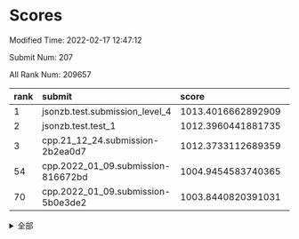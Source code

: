# Scores

Modified Time: 2022-02-17 12:47:12

Submit Num: 207

All Rank Num: 209657

| rank |               submit               |       score        |       sigma        | pk_num |
| :--- | :--------------------------------- | :----------------- | :----------------- | :----- |
| 1    | jsonzb.test.submission_level_4     | 1013.4016662892909 | 0.8417407973936949 | 4050   |
| 2    | jsonzb.test.test_1                 | 1012.3960441881735 | 0.797395288888809  | 4052   |
| 3    | cpp.21_12_24.submission-2b2ea0d7   | 1012.3733112689359 | 0.7875139327894651 | 4051   |
| 54   | cpp.2022_01_09.submission-816672bd | 1004.9454583740365 | 0.7125654563825082 | 4045   |
| 70   | cpp.2022_01_09.submission-5b0e3de2 | 1003.8440820391031 | 0.7127470534103297 | 4051   |


<details>
<summary>全部</summary>

| rank |                 submit                 |       score        |       sigma        | pk_num |
| :--- | :------------------------------------- | :----------------- | :----------------- | :----- |
| 1    | jsonzb.test.submission_level_4         | 1013.4016662892909 | 0.8417407973936949 | 4050   |
| 2    | jsonzb.test.test_1                     | 1012.3960441881735 | 0.797395288888809  | 4052   |
| 3    | cpp.21_12_24.submission-2b2ea0d7       | 1012.3733112689359 | 0.7875139327894651 | 4051   |
| 4    | gobigger.level_3.submission_level_3_35 | 1012.3436407848574 | 0.7891240451183452 | 4049   |
| 5    | gobigger.level_3.submission_level_3_36 | 1011.142869900456  | 0.7686387246201851 | 4047   |
| 6    | gobigger.level_3.submission_level_3_4  | 1010.9551865117959 | 0.7405828301768039 | 4049   |
| 7    | gobigger.level_3.submission_level_3_48 | 1010.8731581085433 | 0.759732061944393  | 4052   |
| 8    | gobigger.level_3.submission_level_3_32 | 1010.846327086405  | 0.7600538221335291 | 4053   |
| 9    | gobigger.level_3.submission_level_3_19 | 1010.7742049609896 | 0.7570879810377261 | 4050   |
| 10   | gobigger.level_3.submission_level_3_29 | 1010.7521070658113 | 0.7717353491587505 | 4056   |
| 11   | gobigger.level_3.submission_level_3_0  | 1010.7486258426985 | 0.7525237639880762 | 4049   |
| 12   | gobigger.level_3.submission_level_3_41 | 1010.7154327957127 | 0.7768377483172293 | 4049   |
| 13   | gobigger.level_3.submission_level_3_20 | 1010.6077880232345 | 0.7572116846858451 | 4049   |
| 14   | gobigger.level_3.submission_level_3_18 | 1010.5337392601537 | 0.7689749347158328 | 4053   |
| 15   | gobigger.level_3.submission_level_3_27 | 1010.5335109860653 | 0.761741466852768  | 4054   |
| 16   | gobigger.level_3.submission_level_3_31 | 1010.4713413848135 | 0.7758288448073265 | 4044   |
| 17   | gobigger.level_3.submission_level_3_49 | 1010.4272844907086 | 0.7414402423228508 | 4049   |
| 18   | gobigger.level_3.submission_level_3_6  | 1010.3544726382436 | 0.7680807727221477 | 4058   |
| 19   | gobigger.level_3.submission_level_3_14 | 1010.3381760601106 | 0.7569975102377534 | 4051   |
| 20   | gobigger.level_3.submission_level_3_15 | 1010.3314762495781 | 0.7548704752682699 | 4055   |
| 21   | gobigger.level_3.submission_level_3_45 | 1010.3035873531867 | 0.7641360931855774 | 4053   |
| 22   | gobigger.level_3.submission_level_3_17 | 1010.2437848907227 | 0.7793573354863959 | 4054   |
| 23   | gobigger.level_3.submission_level_3_44 | 1010.1699169189736 | 0.7755664080043736 | 4054   |
| 24   | gobigger.level_3.submission_level_3_8  | 1009.9697260281484 | 0.7415917094962783 | 4047   |
| 25   | gobigger.level_3.submission_level_3_34 | 1009.9603183134219 | 0.7390064430321686 | 4056   |
| 26   | gobigger.level_3.submission_level_3_33 | 1009.9563297271499 | 0.7617562366019837 | 4050   |
| 27   | gobigger.level_3.submission_level_3_47 | 1009.843518774506  | 0.7411045741126385 | 4051   |
| 28   | gobigger.level_3.submission_level_3_13 | 1009.822147829298  | 0.7566059189780326 | 4050   |
| 29   | gobigger.level_3.submission_level_3_26 | 1009.7328519580021 | 0.747568558916901  | 4057   |
| 30   | gobigger.level_3.submission_level_3_43 | 1009.7286301189813 | 0.7437559842896292 | 4049   |
| 31   | gobigger.level_3.submission_level_3_12 | 1009.6284108238436 | 0.7529722574176682 | 4051   |
| 32   | gobigger.level_3.submission_level_3_39 | 1009.6094235156777 | 0.7816709351721327 | 4051   |
| 33   | gobigger.level_3.submission_level_3_16 | 1009.5857248730122 | 0.7502689565463943 | 4053   |
| 34   | gobigger.level_3.submission_level_3_5  | 1009.5126900143983 | 0.7465283474667793 | 4049   |
| 35   | gobigger.level_3.submission_level_3_38 | 1009.4743641190112 | 0.7399288862174598 | 4056   |
| 36   | gobigger.level_3.submission_level_3_30 | 1009.445244340468  | 0.7589144125560171 | 4055   |
| 37   | gobigger.level_3.submission_level_3_2  | 1009.4237824433241 | 0.7373407968421712 | 4051   |
| 38   | gobigger.level_3.submission_level_3_46 | 1009.4221628408264 | 0.7780256065780756 | 4059   |
| 39   | gobigger.level_3.submission_level_3_1  | 1009.3835752789745 | 0.7404889291234116 | 4047   |
| 40   | gobigger.level_3.submission_level_3_37 | 1009.3454570337265 | 0.7554083569938362 | 4048   |
| 41   | gobigger.level_3.submission_level_3_42 | 1009.3439750970603 | 0.7411053678409966 | 4051   |
| 42   | gobigger.level_3.submission_level_3_11 | 1009.3008610194596 | 0.749375512530963  | 4049   |
| 43   | gobigger.level_3.submission_level_3_24 | 1009.2580215611384 | 0.7461895217108436 | 4050   |
| 44   | gobigger.level_3.submission_level_3_7  | 1009.2016233711312 | 0.7301017029803641 | 4053   |
| 45   | gobigger.level_3.submission_level_3_25 | 1009.1516694044253 | 0.7486418661191424 | 4045   |
| 46   | gobigger.level_3.submission_level_3_28 | 1009.1483295653953 | 0.7579625128667544 | 4051   |
| 47   | gobigger.level_3.submission_level_3_23 | 1009.0626196646325 | 0.7636794321645224 | 4053   |
| 48   | gobigger.level_3.submission_level_3_10 | 1009.0292446664677 | 0.7348345719017091 | 4051   |
| 49   | gobigger.level_3.submission_level_3_22 | 1008.9921867953557 | 0.7491323642395765 | 4052   |
| 50   | gobigger.level_3.submission_level_3_9  | 1008.7167560889609 | 0.7326020952674535 | 4056   |
| 51   | gobigger.level_3.submission_level_3_40 | 1008.4963280405318 | 0.7503366552421628 | 4052   |
| 52   | gobigger.level_3.submission_level_3_3  | 1008.3210350366585 | 0.7361424778055812 | 4053   |
| 53   | gobigger.level_3.submission_level_3_21 | 1008.3201361431303 | 0.7312880921705566 | 4054   |
| 54   | cpp.2022_01_09.submission-816672bd     | 1004.9454583740365 | 0.7125654563825082 | 4045   |
| 55   | gobigger.level_1.submission_level_1_14 | 1004.8214677376097 | 0.7153266987726957 | 4054   |
| 56   | gobigger.level_1.submission_level_1_26 | 1004.7565700977286 | 0.7339532657950603 | 4058   |
| 57   | gobigger.level_1.submission_level_1_32 | 1004.7142689912797 | 0.7134276720748155 | 4049   |
| 58   | gobigger.level_1.submission_level_1_42 | 1004.6764124916914 | 0.716287891836901  | 4050   |
| 59   | gobigger.level_1.submission_level_1_15 | 1004.5235860346409 | 0.721585151086636  | 4051   |
| 60   | gobigger.level_1.submission_level_1_20 | 1004.4469805664276 | 0.7257311040016726 | 4049   |
| 61   | gobigger.level_1.submission_level_1_12 | 1004.4412006983089 | 0.7243301018160465 | 4053   |
| 62   | gobigger.level_1.submission_level_1_4  | 1004.4160732863664 | 0.7191970641286297 | 4051   |
| 63   | gobigger.level_1.submission_level_1_37 | 1004.370964252672  | 0.7297271286691172 | 4050   |
| 64   | gobigger.level_1.submission_level_1_49 | 1004.0720618156076 | 0.716635487313577  | 4052   |
| 65   | gobigger.level_1.submission_level_1_31 | 1004.0165151941637 | 0.7139554416744534 | 4056   |
| 66   | gobigger.level_1.submission_level_1_33 | 1003.9030953504677 | 0.70723129876687   | 4046   |
| 67   | gobigger.level_1.submission_level_1_23 | 1003.901017974046  | 0.7210385641282983 | 4048   |
| 68   | gobigger.level_1.submission_level_1_18 | 1003.8962556648698 | 0.7157384947449132 | 4049   |
| 69   | gobigger.level_1.submission_level_1_44 | 1003.8534879813685 | 0.7182858740111627 | 4052   |
| 70   | cpp.2022_01_09.submission-5b0e3de2     | 1003.8440820391031 | 0.7127470534103297 | 4051   |
| 71   | gobigger.level_1.submission_level_1_35 | 1003.8185625974048 | 0.7093313029598267 | 4052   |
| 72   | gobigger.level_1.submission_level_1_39 | 1003.7411466834598 | 0.7162449667570223 | 4055   |
| 73   | gobigger.level_1.submission_level_1_28 | 1003.7318067381073 | 0.7155162574800007 | 4052   |
| 74   | gobigger.level_1.submission_level_1_7  | 1003.592332183336  | 0.7071124373298057 | 4053   |
| 75   | gobigger.level_1.submission_level_1_6  | 1003.5628527537704 | 0.7142065424428166 | 4054   |
| 76   | gobigger.level_1.submission_level_1_46 | 1003.5385763389709 | 0.7093311843275629 | 4052   |
| 77   | gobigger.level_1.submission_level_1_2  | 1003.4631810335608 | 0.7065480124863159 | 4048   |
| 78   | gobigger.level_1.submission_level_1_30 | 1003.3815507265371 | 0.7205214612816385 | 4048   |
| 79   | gobigger.level_1.submission_level_1_29 | 1003.3348276875375 | 0.7272662674267499 | 4054   |
| 80   | gobigger.level_1.submission_level_1_11 | 1003.3263211089045 | 0.7234225412261714 | 4049   |
| 81   | gobigger.level_1.submission_level_1_47 | 1003.3208950534845 | 0.7191556279848478 | 4046   |
| 82   | gobigger.level_1.submission_level_1_9  | 1003.2609187325598 | 0.7133604595098133 | 4046   |
| 83   | gobigger.level_1.submission_level_1_5  | 1003.2557582733292 | 0.7266344476852414 | 4050   |
| 84   | gobigger.level_1.submission_level_1_43 | 1003.2321201130591 | 0.7282264380861646 | 4052   |
| 85   | gobigger.level_1.submission_level_1_48 | 1003.2060087953962 | 0.7152186244392258 | 4053   |
| 86   | gobigger.level_1.submission_level_1_36 | 1003.2014179325544 | 0.7084851264015231 | 4049   |
| 87   | gobigger.level_1.submission_level_1_45 | 1003.191816986165  | 0.7196986928641395 | 4052   |
| 88   | gobigger.level_1.submission_level_1_13 | 1003.183181320453  | 0.7204283504946163 | 4051   |
| 89   | gobigger.level_1.submission_level_1_40 | 1003.1778528984515 | 0.7107802733995262 | 4050   |
| 90   | gobigger.level_1.submission_level_1_1  | 1003.1690487376733 | 0.7131334038115272 | 4053   |
| 91   | gobigger.level_1.submission_level_1_41 | 1003.1618659473525 | 0.7097062535453389 | 4052   |
| 92   | gobigger.level_1.submission_level_1_17 | 1003.1227529853847 | 0.7183130309771742 | 4061   |
| 93   | gobigger.level_1.submission_level_1_24 | 1003.1099044812729 | 0.7188179816305561 | 4053   |
| 94   | gobigger.level_1.submission_level_1_34 | 1003.1045854563793 | 0.7144834209143474 | 4049   |
| 95   | gobigger.level_1.submission_level_1_22 | 1002.9392144582085 | 0.7095401961900429 | 4054   |
| 96   | gobigger.level_1.submission_level_1_21 | 1002.9028310060769 | 0.7212749562170542 | 4051   |
| 97   | gobigger.level_1.submission_level_1_38 | 1002.8351292429242 | 0.713602093064433  | 4049   |
| 98   | gobigger.level_1.submission_level_1_3  | 1002.8284211064088 | 0.7146275294288471 | 4049   |
| 99   | gobigger.level_1.submission_level_1_16 | 1002.7217705570564 | 0.7115094592048797 | 4055   |
| 100  | gobigger.level_1.submission_level_1_8  | 1002.5790522715644 | 0.7118409547440694 | 4054   |
| 101  | gobigger.level_1.submission_level_1_27 | 1002.5083961058642 | 0.71201197638706   | 4049   |
| 102  | gobigger.level_1.submission_level_1_10 | 1002.4003310811951 | 0.7120692885317135 | 4053   |
| 103  | gobigger.level_1.submission_level_1_0  | 1002.3711474495174 | 0.7177359304524209 | 4054   |
| 104  | gobigger.level_1.submission_level_1_25 | 1002.3401293721527 | 0.7113647544719706 | 4051   |
| 105  | gobigger.level_1.submission_level_1_19 | 1002.0654231288026 | 0.701537264235733  | 4049   |
| 106  | gobigger.random.submission_random_28   | 996.9854130180529  | 0.6984575600150047 | 4056   |
| 107  | gobigger.random.submission_random_13   | 996.960669475171   | 0.7166714943670732 | 4051   |
| 108  | gobigger.random.submission_random_48   | 996.9043951856019  | 0.7145625880789699 | 4056   |
| 109  | gobigger.random.submission_random_37   | 996.6421963158836  | 0.7099258219902778 | 4055   |
| 110  | gobigger.random.submission_random_42   | 996.619646085603   | 0.7220785923992522 | 4053   |
| 111  | gobigger.random.submission_random_47   | 996.615425917745   | 0.7046853238713469 | 4050   |
| 112  | gobigger.random.submission_random_11   | 996.592447460825   | 0.7023235230776127 | 4049   |
| 113  | gobigger.random.submission_random_10   | 996.5852545332249  | 0.6955012665809971 | 4054   |
| 114  | gobigger.random.submission_random_15   | 996.4987290778154  | 0.7142909211470101 | 4053   |
| 115  | gobigger.random.submission_random_35   | 996.4894649884487  | 0.7097754832703559 | 4051   |
| 116  | gobigger.random.submission_random_46   | 996.4515815784173  | 0.7017494940215514 | 4057   |
| 117  | gobigger.random.submission_random_32   | 996.4079645362798  | 0.7096502082738674 | 4048   |
| 118  | gobigger.random.submission_random_25   | 996.3729954555122  | 0.7138314295083905 | 4046   |
| 119  | gobigger.random.submission_random_44   | 996.3279476683458  | 0.7157272578587457 | 4053   |
| 120  | gobigger.random.submission_random_3    | 996.3040790021194  | 0.7090907269778205 | 4050   |
| 121  | gobigger.random.submission_random_6    | 996.2562805604304  | 0.7215836770859301 | 4051   |
| 122  | gobigger.random.submission_random_45   | 996.237941888931   | 0.7207408193896103 | 4051   |
| 123  | gobigger.random.submission_random_16   | 996.2364738020681  | 0.7051590063832144 | 4048   |
| 124  | gobigger.random.submission_random_33   | 996.1320743676202  | 0.7098318487926399 | 4057   |
| 125  | gobigger.random.submission_random_34   | 996.0938333938581  | 0.7124787067130068 | 4050   |
| 126  | gobigger.random.submission_random_40   | 996.0813408053397  | 0.7190702879184618 | 4054   |
| 127  | gobigger.random.submission_random_49   | 995.9716281446799  | 0.7172416950549128 | 4049   |
| 128  | gobigger.random.submission_random_12   | 995.9622989336153  | 0.7101257800370996 | 4053   |
| 129  | gobigger.random.submission_random_38   | 995.9249869236006  | 0.7162947534564664 | 4049   |
| 130  | gobigger.random.submission_random_31   | 995.9061408066096  | 0.7106009115477883 | 4051   |
| 131  | gobigger.random.submission_random_22   | 995.9045940353915  | 0.694437875006905  | 4049   |
| 132  | gobigger.random.submission_random_43   | 995.8660341449495  | 0.7033698145458624 | 4057   |
| 133  | gobigger.random.submission_random_0    | 995.837866020965   | 0.7052563328979923 | 4057   |
| 134  | gobigger.random.submission_random_9    | 995.8298169104571  | 0.7048061939293248 | 4051   |
| 135  | gobigger.random.submission_random_18   | 995.7208712697345  | 0.7225180584568118 | 4047   |
| 136  | gobigger.random.submission_random_7    | 995.7141441957671  | 0.7084652940319913 | 4048   |
| 137  | gobigger.random.submission_random_4    | 995.7108398540622  | 0.7066326787377253 | 4052   |
| 138  | gobigger.random.submission_random_27   | 995.700668788295   | 0.7112285922077115 | 4054   |
| 139  | gobigger.random.submission_random_24   | 995.6717775012379  | 0.7229500757763379 | 4050   |
| 140  | gobigger.random.submission_random_26   | 995.6597804168515  | 0.7080260703894035 | 4045   |
| 141  | gobigger.random.submission_random_19   | 995.6339139837517  | 0.7194358453850286 | 4053   |
| 142  | gobigger.random.submission_random_41   | 995.5590817305512  | 0.7211105837431732 | 4050   |
| 143  | gobigger.random.submission_random_17   | 995.4669294131385  | 0.7203602217370089 | 4053   |
| 144  | gobigger.random.submission_random_39   | 995.4348907982734  | 0.7033591310656513 | 4055   |
| 145  | gobigger.random.submission_random_29   | 995.3914714410912  | 0.7088913213391425 | 4048   |
| 146  | gobigger.random.submission_random_2    | 995.388029203181   | 0.7172621002761104 | 4054   |
| 147  | gobigger.random.submission_random_5    | 995.3049756662888  | 0.709329975314951  | 4050   |
| 148  | gobigger.random.submission_random_21   | 995.2681413424566  | 0.7145913461772608 | 4054   |
| 149  | gobigger.random.submission_random_14   | 995.120262237285   | 0.7213043517921321 | 4049   |
| 150  | gobigger.random.submission_random_1    | 995.0840784759953  | 0.7084106205544929 | 4056   |
| 151  | gobigger.random.submission_random_23   | 994.9981188497708  | 0.719844641751946  | 4047   |
| 152  | gobigger.random.submission_random_8    | 994.96266202673    | 0.710692243940633  | 4052   |
| 153  | gobigger.random.submission_random_20   | 994.9445376436292  | 0.7119483512290732 | 4051   |
| 154  | gobigger.random.submission_random_36   | 994.5403608334559  | 0.7118100247445199 | 4055   |
| 155  | gobigger.level_2.submission_level_2_38 | 994.429697514012   | 0.7446018659191046 | 4056   |
| 156  | gobigger.random.submission_random_30   | 994.073109797475   | 0.717076067554548  | 4050   |
| 157  | gobigger.level_2.submission_level_2_10 | 993.5872195125115  | 0.7343751468794689 | 4051   |
| 158  | gobigger.level_2.submission_level_2_21 | 993.4685161268281  | 0.7359640082758931 | 4051   |
| 159  | gobigger.level_2.submission_level_2_37 | 993.2849385230751  | 0.7408545748401308 | 4050   |
| 160  | gobigger.level_2.submission_level_2_32 | 993.2718665194012  | 0.7353826887003224 | 4052   |
| 161  | gobigger.level_2.submission_level_2_4  | 993.1912915201782  | 0.7258692865966365 | 4053   |
| 162  | gobigger.level_2.submission_level_2_16 | 993.1509796167335  | 0.743829625057831  | 4051   |
| 163  | gobigger.level_2.submission_level_2_19 | 993.132027764149   | 0.7303508064161303 | 4051   |
| 164  | gobigger.level_2.submission_level_2_20 | 993.0900119412718  | 0.7563937910610564 | 4049   |
| 165  | gobigger.level_2.submission_level_2_6  | 992.9090084557283  | 0.739468166713819  | 4050   |
| 166  | gobigger.level_2.submission_level_2_47 | 992.770522984271   | 0.7245938867644173 | 4058   |
| 167  | gobigger.level_2.submission_level_2_36 | 992.6969200012314  | 0.7440478911984758 | 4050   |
| 168  | gobigger.level_2.submission_level_2_17 | 992.6616797251139  | 0.7349726474161982 | 4047   |
| 169  | gobigger.level_2.submission_level_2_39 | 992.6194631608194  | 0.7347873008084448 | 4050   |
| 170  | gobigger.level_2.submission_level_2_15 | 992.5333660266266  | 0.7397487179580928 | 4052   |
| 171  | gobigger.level_2.submission_level_2_30 | 992.4876700388116  | 0.7683634395558341 | 4052   |
| 172  | gobigger.level_2.submission_level_2_18 | 992.3761110141429  | 0.7411105007272188 | 4050   |
| 173  | gobigger.level_2.submission_level_2_22 | 992.3491919037319  | 0.7440724413653692 | 4045   |
| 174  | gobigger.level_2.submission_level_2_35 | 992.3295140519897  | 0.7720120093540568 | 4052   |
| 175  | gobigger.level_2.submission_level_2_23 | 992.3266631286514  | 0.7366243192564701 | 4054   |
| 176  | gobigger.level_2.submission_level_2_11 | 992.3023991231652  | 0.7354556770993522 | 4050   |
| 177  | gobigger.level_2.submission_level_2_26 | 992.2576505930034  | 0.7494348711358314 | 4049   |
| 178  | gobigger.level_2.submission_level_2_8  | 992.2078422989989  | 0.7612135116796612 | 4048   |
| 179  | gobigger.level_2.submission_level_2_44 | 992.1835564004077  | 0.7488797626202324 | 4052   |
| 180  | gobigger.level_2.submission_level_2_14 | 992.128132508571   | 0.7336190839807424 | 4057   |
| 181  | gobigger.level_2.submission_level_2_40 | 992.1263824998616  | 0.7427781678185045 | 4053   |
| 182  | gobigger.level_2.submission_level_2_27 | 992.0917038264948  | 0.7436413728344632 | 4046   |
| 183  | gobigger.level_2.submission_level_2_13 | 992.060469140973   | 0.7520107373872614 | 4052   |
| 184  | gobigger.level_2.submission_level_2_1  | 992.025929845765   | 0.7406267235556204 | 4045   |
| 185  | gobigger.level_2.submission_level_2_12 | 992.0252299835456  | 0.75731245864276   | 4050   |
| 186  | gobigger.level_2.submission_level_2_34 | 991.8995420124113  | 0.7482304607110054 | 4052   |
| 187  | gobigger.level_2.submission_level_2_41 | 991.8560555382817  | 0.7640515605121652 | 4049   |
| 188  | gobigger.level_2.submission_level_2_9  | 991.7955996992214  | 0.7585739476275275 | 4054   |
| 189  | gobigger.level_2.submission_level_2_45 | 991.7649955477787  | 0.7573183286303442 | 4046   |
| 190  | gobigger.level_2.submission_level_2_24 | 991.6843464214317  | 0.7437483924980759 | 4054   |
| 191  | gobigger.level_2.submission_level_2_0  | 991.6579681268114  | 0.7422354440591139 | 4052   |
| 192  | gobigger.level_2.submission_level_2_43 | 991.6346899339593  | 0.7494313603416459 | 4052   |
| 193  | gobigger.level_2.submission_level_2_33 | 991.5862267083537  | 0.7597583602464673 | 4050   |
| 194  | gobigger.level_2.submission_level_2_7  | 991.5050379859414  | 0.7487992058413375 | 4047   |
| 195  | gobigger.level_2.submission_level_2_31 | 991.4580239593857  | 0.7497775879904004 | 4051   |
| 196  | gobigger.level_2.submission_level_2_29 | 991.3911229032586  | 0.7708897456318405 | 4055   |
| 197  | gobigger.level_2.submission_level_2_5  | 991.285059579029   | 0.7474389649786785 | 4051   |
| 198  | gobigger.level_2.submission_level_2_25 | 991.253239029822   | 0.7423214721401413 | 4054   |
| 199  | gobigger.level_2.submission_level_2_49 | 991.249845908097   | 0.7525050930062402 | 4046   |
| 200  | gobigger.level_2.submission_level_2_28 | 990.6508097139689  | 0.7570340936441777 | 4051   |
| 201  | gobigger.level_2.submission_level_2_42 | 990.6410883772229  | 0.7544100665179572 | 4056   |
| 202  | gobigger.level_2.submission_level_2_48 | 990.2708595395359  | 0.7610011926141359 | 4051   |
| 203  | gobigger.level_2.submission_level_2_2  | 989.9601065232903  | 0.7639429938426915 | 4047   |
| 204  | gobigger.level_2.submission_level_2_3  | 989.66055427164    | 0.7862967682152286 | 4047   |
| 205  | gobigger.level_2.submission_level_2_46 | 989.5439521404293  | 0.7737828430764665 | 4053   |
| 206  | gobigger.none.submission_none_1        | 978.9111374979167  | 1.226952905550132  | 4055   |
| 207  | gobigger.none.submission_none_0        | 975.0872831600641  | 1.5110300735092799 | 4053   |

</details>